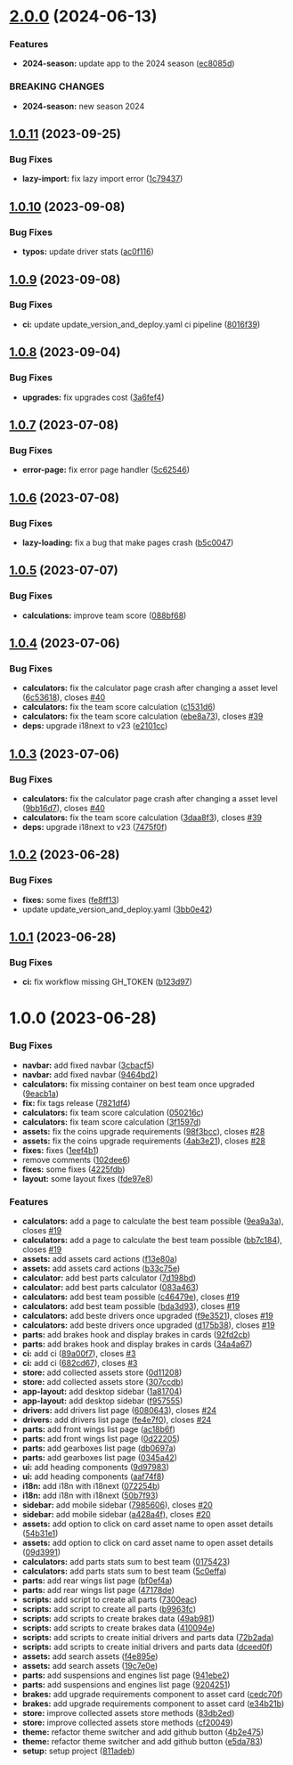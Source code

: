 # [2.0.0](https://github.com/ruiaraujo012/fx-clash-stats-web/compare/v1.0.11...v2.0.0) (2024-06-13)


### Features

* **2024-season:** update app to the 2024 season ([ec8085d](https://github.com/ruiaraujo012/fx-clash-stats-web/commit/ec8085db50a5fae8a209fd175606000d45731d0a))


### BREAKING CHANGES

* **2024-season:** new season 2024

## [1.0.11](https://github.com/ruiaraujo012/fx-clash-stats-web/compare/v1.0.10...v1.0.11) (2023-09-25)


### Bug Fixes

* **lazy-import:** fix lazy import error ([1c79437](https://github.com/ruiaraujo012/fx-clash-stats-web/commit/1c7943776f001af3e3e50732136c02ae0ba4f7f1))

## [1.0.10](https://github.com/ruiaraujo012/fx-clash-stats-web/compare/v1.0.9...v1.0.10) (2023-09-08)


### Bug Fixes

* **typos:** update driver stats ([ac0f116](https://github.com/ruiaraujo012/fx-clash-stats-web/commit/ac0f1167767d3f2a6a78b6fe6fd3813fc983d0f5))

## [1.0.9](https://github.com/ruiaraujo012/fx-clash-stats-web/compare/v1.0.8...v1.0.9) (2023-09-08)


### Bug Fixes

* **ci:** update update_version_and_deploy.yaml ci pipeline ([8016f39](https://github.com/ruiaraujo012/fx-clash-stats-web/commit/8016f39b55539e173b8cc1aab77b18c2971edc37))

## [1.0.8](https://github.com/ruiaraujo012/fx-clash-stats-web/compare/v1.0.7...v1.0.8) (2023-09-04)


### Bug Fixes

* **upgrades:** fix upgrades cost ([3a6fef4](https://github.com/ruiaraujo012/fx-clash-stats-web/commit/3a6fef4437bc8008907866ff0953f0baf47645db))

## [1.0.7](https://github.com/ruiaraujo012/fx-clash-stats-web/compare/v1.0.6...v1.0.7) (2023-07-08)


### Bug Fixes

* **error-page:** fix error page handler ([5c62546](https://github.com/ruiaraujo012/fx-clash-stats-web/commit/5c625462f20f2e864d284a1db7b4567e931ddfa5))

## [1.0.6](https://github.com/ruiaraujo012/fx-clash-stats-web/compare/v1.0.5...v1.0.6) (2023-07-08)


### Bug Fixes

* **lazy-loading:** fix a bug that make pages crash ([b5c0047](https://github.com/ruiaraujo012/fx-clash-stats-web/commit/b5c004739312c394da96e0942191d5d29b984474))

## [1.0.5](https://github.com/ruiaraujo012/fx-clash-stats-web/compare/v1.0.4...v1.0.5) (2023-07-07)


### Bug Fixes

* **calculations:** improve team score ([088bf68](https://github.com/ruiaraujo012/fx-clash-stats-web/commit/088bf68c67bd0cddd92df1b895a12aab923265e2))

## [1.0.4](https://github.com/ruiaraujo012/fx-clash-stats-web/compare/v1.0.3...v1.0.4) (2023-07-06)


### Bug Fixes

* **calculators:** fix the calculator page crash after changing a asset level ([6c53618](https://github.com/ruiaraujo012/fx-clash-stats-web/commit/6c53618379b5c203a090b328a2e936d279399248)), closes [#40](https://github.com/ruiaraujo012/fx-clash-stats-web/issues/40)
* **calculators:** fix the team score calculation ([c1531d6](https://github.com/ruiaraujo012/fx-clash-stats-web/commit/c1531d63bc0e5b482f6f5f62ee7bba39a693847a))
* **calculators:** fix the team score calculation ([ebe8a73](https://github.com/ruiaraujo012/fx-clash-stats-web/commit/ebe8a7386a5ec65a7dc0b83d65c3ff40958c7b61)), closes [#39](https://github.com/ruiaraujo012/fx-clash-stats-web/issues/39)
* **deps:** upgrade i18next to v23 ([e2101cc](https://github.com/ruiaraujo012/fx-clash-stats-web/commit/e2101ccf0ccde202360e090c6f06b4c72bcc1037))

## [1.0.3](https://github.com/ruiaraujo012/fx-clash-stats-web/compare/v1.0.2...v1.0.3) (2023-07-06)

### Bug Fixes

- **calculators:** fix the calculator page crash after changing a asset level ([9bb16d7](https://github.com/ruiaraujo012/fx-clash-stats-web/commit/9bb16d7be9c974a3b0edf6b869006a602168fb89)), closes [#40](https://github.com/ruiaraujo012/fx-clash-stats-web/issues/40)
- **calculators:** fix the team score calculation ([3daa8f3](https://github.com/ruiaraujo012/fx-clash-stats-web/commit/3daa8f33044f2dda6284c636219fbb0bca7b0da2)), closes [#39](https://github.com/ruiaraujo012/fx-clash-stats-web/issues/39)
- **deps:** upgrade i18next to v23 ([7475f0f](https://github.com/ruiaraujo012/fx-clash-stats-web/commit/7475f0f6aad7381640ff5dc0a03bc811890d50d6))

## [1.0.2](https://github.com/ruiaraujo012/fx-clash-stats-web/compare/v1.0.1...v1.0.2) (2023-06-28)

### Bug Fixes

- **fixes:** some fixes ([fe8ff13](https://github.com/ruiaraujo012/fx-clash-stats-web/commit/fe8ff13934d9bc5feddbf9e9c0da7a78995d73fc))
- update update_version_and_deploy.yaml ([3bb0e42](https://github.com/ruiaraujo012/fx-clash-stats-web/commit/3bb0e424770b775af0af8d11364e96ca5713dce4))

## [1.0.1](https://github.com/ruiaraujo012/fx-clash-stats-web/compare/v1.0.0...v1.0.1) (2023-06-28)

### Bug Fixes

- **ci:** fix workflow missing GH_TOKEN ([b123d97](https://github.com/ruiaraujo012/fx-clash-stats-web/commit/b123d9792852ddae43ed7c125c6f33e1e08d8f82))

# 1.0.0 (2023-06-28)

### Bug Fixes

- **navbar:** add fixed navbar ([3cbacf5](https://github.com/ruiaraujo012/fx-clash-stats-web/commit/3cbacf5eb9560254abf049476ba4de0740f1045a))
- **navbar:** add fixed navbar ([9464bd2](https://github.com/ruiaraujo012/fx-clash-stats-web/commit/9464bd206e94ecdf6e5eecd746e48e4111b501a4))
- **calculators:** fix missing container on best team once upgraded ([9eacb1a](https://github.com/ruiaraujo012/fx-clash-stats-web/commit/9eacb1ae07118baefdf97dcc9fbbf0361a7ca3ea))
- **fix:** fix tags release ([7821df4](https://github.com/ruiaraujo012/fx-clash-stats-web/commit/7821df461b897d3377ede11e59c9080076760a29))
- **calculators:** fix team score calculation ([050216c](https://github.com/ruiaraujo012/fx-clash-stats-web/commit/050216c443b4aa97d51bd40667a44c58acc39f00))
- **calculators:** fix team score calculation ([3f1597d](https://github.com/ruiaraujo012/fx-clash-stats-web/commit/3f1597d9ad5d286174290d389825175b97098e55))
- **assets:** fix the coins upgrade requirements ([98f3bcc](https://github.com/ruiaraujo012/fx-clash-stats-web/commit/98f3bcc32987b256f1fd16f9d9c787120db6ad5b)), closes [#28](https://github.com/ruiaraujo012/fx-clash-stats-web/issues/28)
- **assets:** fix the coins upgrade requirements ([4ab3e21](https://github.com/ruiaraujo012/fx-clash-stats-web/commit/4ab3e21c79d3365e508e2dfe3b64bdfad3b9619e)), closes [#28](https://github.com/ruiaraujo012/fx-clash-stats-web/issues/28)
- **fixes:** fixes ([1eef4b1](https://github.com/ruiaraujo012/fx-clash-stats-web/commit/1eef4b19ca54672154c37b15cb7850cf98fa1ee2))
- remove comments ([102dee6](https://github.com/ruiaraujo012/fx-clash-stats-web/commit/102dee61e9999254f7b89e10d6c4433a4ed9fd54))
- **fixes:** some fixes ([4225fdb](https://github.com/ruiaraujo012/fx-clash-stats-web/commit/4225fdb66158969f8f49b64681dd71995ae3990a))
- **layout:** some layout fixes ([fde97e8](https://github.com/ruiaraujo012/fx-clash-stats-web/commit/fde97e8007bc5266ff814a0a7577cbbefd7553d8))

### Features

- **calculators:** add a page to calculate the best team possible ([9ea9a3a](https://github.com/ruiaraujo012/fx-clash-stats-web/commit/9ea9a3a146948077306b10ac18cab5be2d5982e7)), closes [#19](https://github.com/ruiaraujo012/fx-clash-stats-web/issues/19)
- **calculators:** add a page to calculate the best team possible ([bb7c184](https://github.com/ruiaraujo012/fx-clash-stats-web/commit/bb7c1846800b9fd5c79f07fd250da9120208d064)), closes [#19](https://github.com/ruiaraujo012/fx-clash-stats-web/issues/19)
- **assets:** add assets card actions ([f13e80a](https://github.com/ruiaraujo012/fx-clash-stats-web/commit/f13e80a0c444ee8bba599195a48b5397f755c34d))
- **assets:** add assets card actions ([b33c75e](https://github.com/ruiaraujo012/fx-clash-stats-web/commit/b33c75ee221c6cf9946b515e17cdf729ccf56af8))
- **calculator:** add best parts calculator ([7d198bd](https://github.com/ruiaraujo012/fx-clash-stats-web/commit/7d198bd9cd1f502fd34f22c27c8225eb6f065307))
- **calculator:** add best parts calculator ([083a463](https://github.com/ruiaraujo012/fx-clash-stats-web/commit/083a4632c6a48a7908471a952790244f5855eea5))
- **calculators:** add best team possible ([c46479e](https://github.com/ruiaraujo012/fx-clash-stats-web/commit/c46479e77e6a58e7ab4224391c026bf1556ae09e)), closes [#19](https://github.com/ruiaraujo012/fx-clash-stats-web/issues/19)
- **calculators:** add best team possible ([bda3d93](https://github.com/ruiaraujo012/fx-clash-stats-web/commit/bda3d938b7bb76332e8991aa25bfd7e84e9bca79)), closes [#19](https://github.com/ruiaraujo012/fx-clash-stats-web/issues/19)
- **calculators:** add beste drivers once upgraded ([f9e3521](https://github.com/ruiaraujo012/fx-clash-stats-web/commit/f9e3521ea494703b1665f86dafef004e91b18d3d)), closes [#19](https://github.com/ruiaraujo012/fx-clash-stats-web/issues/19)
- **calculators:** add beste drivers once upgraded ([d175b38](https://github.com/ruiaraujo012/fx-clash-stats-web/commit/d175b3884a53bb6dfc2b35d06c64eab9596c7201)), closes [#19](https://github.com/ruiaraujo012/fx-clash-stats-web/issues/19)
- **parts:** add brakes hook and display brakes in cards ([92fd2cb](https://github.com/ruiaraujo012/fx-clash-stats-web/commit/92fd2cb186a02525868b87934fc9f3ecff48242e))
- **parts:** add brakes hook and display brakes in cards ([34a4a67](https://github.com/ruiaraujo012/fx-clash-stats-web/commit/34a4a67eca7df551e4860d61473996060fdba967))
- **ci:** add ci ([89a00f7](https://github.com/ruiaraujo012/fx-clash-stats-web/commit/89a00f762d6ec80e5973322f17b5a21a5a566052)), closes [#3](https://github.com/ruiaraujo012/fx-clash-stats-web/issues/3)
- **ci:** add ci ([682cd67](https://github.com/ruiaraujo012/fx-clash-stats-web/commit/682cd67ec395346f2a702b10b7c26200dc5d1000)), closes [#3](https://github.com/ruiaraujo012/fx-clash-stats-web/issues/3)
- **store:** add collected assets store ([0d11208](https://github.com/ruiaraujo012/fx-clash-stats-web/commit/0d112083149153100a1d4ca5254870cd286cb7e5))
- **store:** add collected assets store ([307ccdb](https://github.com/ruiaraujo012/fx-clash-stats-web/commit/307ccdbdcf662104b7492f09c74a85c0c6781050))
- **app-layout:** add desktop sidebar ([1a81704](https://github.com/ruiaraujo012/fx-clash-stats-web/commit/1a81704488c486d66638743609334773b1d64aa9))
- **app-layout:** add desktop sidebar ([f957555](https://github.com/ruiaraujo012/fx-clash-stats-web/commit/f957555c8fd11f8984a7f9f17eea6487be5ad6b4))
- **drivers:** add drivers list page ([6080643](https://github.com/ruiaraujo012/fx-clash-stats-web/commit/60806431d6207b7ae89594766609316d7d43f976)), closes [#24](https://github.com/ruiaraujo012/fx-clash-stats-web/issues/24)
- **drivers:** add drivers list page ([fe4e7f0](https://github.com/ruiaraujo012/fx-clash-stats-web/commit/fe4e7f0fa0f09bd980da2c7a9da8573a82665c40)), closes [#24](https://github.com/ruiaraujo012/fx-clash-stats-web/issues/24)
- **parts:** add front wings list page ([ac18b6f](https://github.com/ruiaraujo012/fx-clash-stats-web/commit/ac18b6f9df227978df90ee77c4a1ba962afccbfe))
- **parts:** add front wings list page ([0d22205](https://github.com/ruiaraujo012/fx-clash-stats-web/commit/0d2220527dfb216355ff6484fbd46900252d111a))
- **parts:** add gearboxes list page ([db0697a](https://github.com/ruiaraujo012/fx-clash-stats-web/commit/db0697a248b3097fc58567bed371682de2043694))
- **parts:** add gearboxes list page ([0345a42](https://github.com/ruiaraujo012/fx-clash-stats-web/commit/0345a4206e917b2d598beee0662be5f5e540c0a2))
- **ui:** add heading components ([9d97983](https://github.com/ruiaraujo012/fx-clash-stats-web/commit/9d9798358a69f074679645008373eddd67c5a066))
- **ui:** add heading components ([aaf74f8](https://github.com/ruiaraujo012/fx-clash-stats-web/commit/aaf74f8010e03cbbad58a79a3e4a9e656529648b))
- **i18n:** add i18n with i18next ([072254b](https://github.com/ruiaraujo012/fx-clash-stats-web/commit/072254b70f8f068821a5fb7b3cb2dafbae4fba61))
- **i18n:** add i18n with i18next ([50b7f93](https://github.com/ruiaraujo012/fx-clash-stats-web/commit/50b7f9394c09cb0f09accaf26dbc5460eea78b13))
- **sidebar:** add mobile sidebar ([7985606](https://github.com/ruiaraujo012/fx-clash-stats-web/commit/798560676117fc17cd253e9316f04f1bd5e8ddc8)), closes [#20](https://github.com/ruiaraujo012/fx-clash-stats-web/issues/20)
- **sidebar:** add mobile sidebar ([a428a4f](https://github.com/ruiaraujo012/fx-clash-stats-web/commit/a428a4f62b6a90f0f4588b3a243c7d5331211969)), closes [#20](https://github.com/ruiaraujo012/fx-clash-stats-web/issues/20)
- **assets:** add option to click on card asset name to open asset details ([54b31e1](https://github.com/ruiaraujo012/fx-clash-stats-web/commit/54b31e1b55bfadb97af2fe2b320c752ab45a5cfe))
- **assets:** add option to click on card asset name to open asset details ([09d3991](https://github.com/ruiaraujo012/fx-clash-stats-web/commit/09d3991d45fbd4a7a555c593046c958259bd3248))
- **calculators:** add parts stats sum to best team ([0175423](https://github.com/ruiaraujo012/fx-clash-stats-web/commit/017542395b21ac7399da1ac4246986281c63b8ef))
- **calculators:** add parts stats sum to best team ([5c0effa](https://github.com/ruiaraujo012/fx-clash-stats-web/commit/5c0effabba8b5da9dcb5f8ce45e68c3724f954ff))
- **parts:** add rear wings list page ([bf0ef4a](https://github.com/ruiaraujo012/fx-clash-stats-web/commit/bf0ef4a0134e36993ca16081f4e47cd0e69ef615))
- **parts:** add rear wings list page ([47178de](https://github.com/ruiaraujo012/fx-clash-stats-web/commit/47178ded9c26e94d231c113f2cecd93f96a40772))
- **scripts:** add script to create all parts ([7300eac](https://github.com/ruiaraujo012/fx-clash-stats-web/commit/7300eacd4bd2c1840b1001b60598cc3ca98771a0))
- **scripts:** add script to create all parts ([b9963fc](https://github.com/ruiaraujo012/fx-clash-stats-web/commit/b9963fc2396e60d871994b2414b57a0f3228b8fd))
- **scripts:** add scripts to create brakes data ([49ab981](https://github.com/ruiaraujo012/fx-clash-stats-web/commit/49ab981531364b348e9d6e243cb266711534a71d))
- **scripts:** add scripts to create brakes data ([410094e](https://github.com/ruiaraujo012/fx-clash-stats-web/commit/410094e40887ca489c3add8cc4ce948b1b908fde))
- **scripts:** add scripts to create initial drivers and parts data ([72b2ada](https://github.com/ruiaraujo012/fx-clash-stats-web/commit/72b2adac0ef00377b7dd51e7f308b60eea75d49c))
- **scripts:** add scripts to create initial drivers and parts data ([dceed0f](https://github.com/ruiaraujo012/fx-clash-stats-web/commit/dceed0f8b90fdcb30bfef040709eea08e25f36d9))
- **assets:** add search assets ([f4e895e](https://github.com/ruiaraujo012/fx-clash-stats-web/commit/f4e895e134fb7450703b3993857288b4bf0424d5))
- **assets:** add search assets ([19c7e0e](https://github.com/ruiaraujo012/fx-clash-stats-web/commit/19c7e0ef450f7408766d433948164dd5837ff6fa))
- **parts:** add suspensions and engines list page ([941ebe2](https://github.com/ruiaraujo012/fx-clash-stats-web/commit/941ebe281fd971f3597b83f0b8893fe0ef90e6d8))
- **parts:** add suspensions and engines list page ([9204251](https://github.com/ruiaraujo012/fx-clash-stats-web/commit/9204251a811004864d8583df1c41edfdf429a32d))
- **brakes:** add upgrade requirements component to asset card ([cedc70f](https://github.com/ruiaraujo012/fx-clash-stats-web/commit/cedc70fbef76801db534baaa5eada833f7706ebd))
- **brakes:** add upgrade requirements component to asset card ([e34b21b](https://github.com/ruiaraujo012/fx-clash-stats-web/commit/e34b21b8552c80e8c0e35be00eb828353cdd7625))
- **store:** improve collected assets store methods ([83db2ed](https://github.com/ruiaraujo012/fx-clash-stats-web/commit/83db2eddd908811e9b60c7595721989a91d46450))
- **store:** improve collected assets store methods ([cf20049](https://github.com/ruiaraujo012/fx-clash-stats-web/commit/cf200491c7ea0a2b1a407ea5cabacb7dcbbeac63))
- **theme:** refactor theme switcher and add github button ([4b2e475](https://github.com/ruiaraujo012/fx-clash-stats-web/commit/4b2e475a0073e72ec0c04122da0099cfe43eb5f7))
- **theme:** refactor theme switcher and add github button ([e5da783](https://github.com/ruiaraujo012/fx-clash-stats-web/commit/e5da7831c67eb5964046177b1dfdc0d4a36fc4e5))
- **setup:** setup project ([811adeb](https://github.com/ruiaraujo012/fx-clash-stats-web/commit/811adeb2385b830c429172ea9415da703519f9ac))
